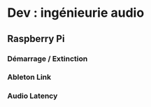 # Dev : ingénieurie audio

## Raspberry Pi

### Démarrage / Extinction

### Ableton Link

### Audio Latency
